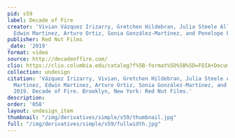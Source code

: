 ```yaml
---
pid: s59
label: Decade of Fire
creator: 'Vivian Vázquez Irizarry, Gretchen Hildebran, Julia Steele Allen, Neyda Martinez,
  Edwin Martinez, Arturo Ortiz, Sonia González-Martínez, and Penelope Falk '
publisher: Red Nut Films
_date: '2019'
format: video
source: http://decadeoffire.com/
clio: https://clio.columbia.edu/catalog?f%5B-format%5D%5B%5D=FOIA+Document&f%5Bformat%5D%5B%5D=Video&q=%22decade+of+fire%22&search_field=all_fields
collection: undesign
citation: 'Vázquez Irizarry, Vivian, Gretchen Hildebran, Julia Steele Allen, Neyda
  Martinez, Edwin Martinez, Arturo Ortiz, Sonia González-Martínez, and Penelope Falk.
  2019. Decade of Fire. Brooklyn, New York: Red Nut Films.'
description:
order: '058'
layout: undesign_item
thumbnail: "/img/derivatives/simple/s59/thumbnail.jpg"
full: "/img/derivatives/simple/s59/fullwidth.jpg"
---
```

